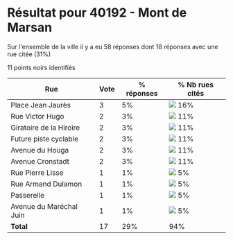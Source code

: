 # Résultat pour 40192 - Mont de Marsan

Sur l'ensemble de la ville il y a eu 58 réponses dont 18 réponses avec une rue citée (31%)

11 points noirs identifiés

| Rue | Vote | % réponses | % Nb rues cités|
|-----|------|------------|----------------|
| Place Jean Jaurès | 3 | 5% | <img src="../../img/bar_16.gif" />&nbsp;16%|
| Rue Victor Hugo | 2 | 3% | <img src="../../img/bar_11.gif" />&nbsp;11%|
| Giratoire de la Hiroire | 2 | 3% | <img src="../../img/bar_11.gif" />&nbsp;11%|
| Future piste cyclable | 2 | 3% | <img src="../../img/bar_11.gif" />&nbsp;11%|
| Avenue du Houga | 2 | 3% | <img src="../../img/bar_11.gif" />&nbsp;11%|
| Avenue Cronstadt | 2 | 3% | <img src="../../img/bar_11.gif" />&nbsp;11%|
| Rue Pierre Lisse | 1 | 1% | <img src="../../img/bar_5.gif" />&nbsp;5%|
| Rue Armand Dulamon | 1 | 1% | <img src="../../img/bar_5.gif" />&nbsp;5%|
| Passerelle | 1 | 1% | <img src="../../img/bar_5.gif" />&nbsp;5%|
| Avenue du Maréchal Juin | 1 | 1% | <img src="../../img/bar_5.gif" />&nbsp;5%|
| **Total** | 17 | 29% | 94%|
